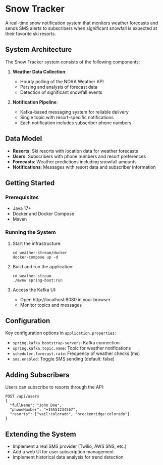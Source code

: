 # Snow Tracker

A real-time snow notification system that monitors weather forecasts and sends SMS alerts to subscribers when significant snowfall is expected at their favorite ski resorts.

## System Architecture

The Snow Tracker system consists of the following components:

1. **Weather Data Collection**:
   - Hourly polling of the NOAA Weather API
   - Parsing and analysis of forecast data
   - Detection of significant snowfall events

2. **Notification Pipeline**:
   - Kafka-based messaging system for reliable delivery
   - Single topic with resort-specific notifications
   - Each notification includes subscriber phone numbers

## Data Model

- **Resorts**: Ski resorts with location data for weather forecasts
- **Users**: Subscribers with phone numbers and resort preferences
- **Forecasts**: Weather predictions including snowfall amounts
- **Notifications**: Messages with resort data and subscriber information

## Getting Started

### Prerequisites

- Java 17+
- Docker and Docker Compose
- Maven

### Running the System

1. Start the infrastructure:
   ```
   cd weather-stream/docker
   docker-compose up -d
   ```

2. Build and run the application:
   ```
   cd weather-stream
   ./mvnw spring-boot:run
   ```

3. Access the Kafka UI:
   - Open http://localhost:8080 in your browser
   - Monitor topics and messages

## Configuration

Key configuration options in `application.properties`:

- `spring.kafka.bootstrap-servers`: Kafka connection
- `spring.kafka.topic.name`: Topic for weather notifications
- `scheduler.forecast.rate`: Frequency of weather checks (ms)
- `sms.enabled`: Toggle SMS sending (default: false)

## Adding Subscribers

Users can subscribe to resorts through the API:

```
POST /api/users
{
  "fullName": "John Doe",
  "phoneNumber": "+15551234567",
  "resorts": ["vail:colorado", "breckenridge:colorado"]
}
```

## Extending the System

- Implement a real SMS provider (Twilio, AWS SNS, etc.)
- Add a web UI for user subscription management
- Implement historical data analysis for trend detection